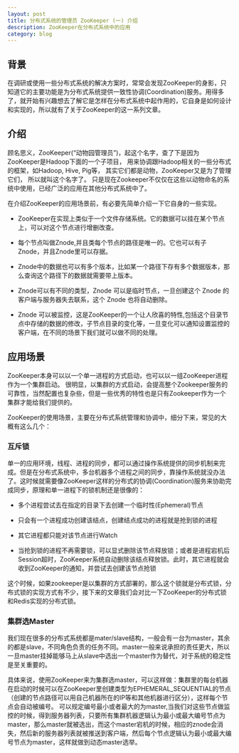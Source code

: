 ```yaml
---
layout: post
title: 分布式系统的管理员 ZooKeeper (一) 介绍
description: ZooKeeper在分布式系统中的应用
category: blog
---
```


## 背景

在调研或使用一些分布式系统的解决方案时，常常会发现ZooKeeper的身影，只知道它的主要功能是为分布式系统提供一致性协调(Coordination)服务。用得多了，就开始有兴趣想去了解它是怎样在分布式系统中起作用的，它自身是如何设计和实现的，所以就有了关于ZooKeeper的这一系列文章。

## 介绍

顾名思义，ZooKeeper(“动物园管理员”)，起这个名字，查了下是因为ZooKeeper是Hadoop下面的一个子项目， 用来协调跟Hadoop相关的一些分布式的框架，如Hadoop, Hive, Pig等， 其实它们都是动物，ZooKeeper又是为了管理它们， 所以就叫这个名字了。
只是现在Zookeeper不仅仅在这些以动物命名的系统中使用，已经广泛的应用在其他分布式系统中了。

在介绍ZooKeeper的应用场景前，有必要先简单介绍一下它自身的一些实现。

 - ZooKeeper在实现上类似于一个文件存储系统。它的数据可以挂在某个节点上，可以对这个节点进行增删改查。
 - 每个节点叫做Znode,并且类每个节点的路径是唯一的。它也可以有子Znode，并且Znode里可以存据。
 - Znode中的数据也可以有多个版本，比如某一个路径下存有多个数据版本，那么查询这个路径下的数据就需要带上版本。

 - Znode可以有不同的类型，Znode 可以是临时节点，一旦创建这个 Znode 的客户端与服务器失去联系，这个 Znode 也将自动删除。

 - Znode 可以被监控，这是ZooKeeper的一个让人欣喜的特性,包括这个目录节点中存储的数据的修改，子节点目录的变化等，一旦变化可以通知设置监控的客户端，在不同的场景下我们就可以做不同的处理。

## 应用场景

ZooKeeper本身可以以一个单一进程的方式启动，也可以以一组ZooKeeper进程作为一个集群启动。
很明显，以集群的方式启动，会提高整个Zookeeper服务的可靠性，当然配置也复杂些，但是一些优秀的特性也是只有Zookeeper作为一个集群才能给我们提供的。

ZooKeeper的使用场景，主要在分布式系统管理和协调中，细分下来，常见的大概有这么几个：

### 互斥锁

单一的应用环境，线程、进程的同步，都可以通过操作系统提供的同步机制来完成。但是在分布式系统中，多台机器多个进程之间的同步，靠操作系统就没办法了。这时候就需要像ZooKeeper这样的分布式的协调(Coordination)服务来协助完成同步，原理和单一进程下的锁机制还是很像的：

- 多个进程尝试去在指定的目录下去创建一个临时性(Ephemeral)节点

- 只会有一个进程成功创建该结点，创建结点成功的进程就是抢到锁的进程

- 其它进程都只能对该节点进行Watch

- 当抢到锁的进程不再需要锁，可以显式删除该节点释放锁；或者是进程宕机后Session超时，ZooKeeper系统自动删除该结点释放锁。此时，其它进程就会收到ZooKeeper的通知，并尝试去创建该节点抢锁

这个时候，如果zookeeper是以集群的方式部署的，那么这个锁就是分布式锁，分布式锁的实现方式有不少，接下来的文章我们会对比一下ZooKeeper的分布式锁和Redis实现的分布式锁。

### 集群选Master

我们现在很多的分布式系统都是mater/slave结构，一般会有一台为master，其余的都是slave，不同角色负责的任务不同。master一般来说承担的责任更大，所以一旦master挂掉能够马上从slave中选出一个master作为替代，对于系统的稳定性是至关重要的。

具体来说，使用ZooKeeper来为集群选master，可以这样做：集群里的每台机器在启动的时候可以在ZooKeeper里创建类型为EPHEMERAL_SEQUENTIAL的节点（创建的节点路径可以用自己机器所在的IP等和其他机器进行区分），这样每个节点会自动被编号。 
可以规定编号最小或者最大的为master,当我们对这些节点做监控的时候，得到服务器列表，只要所有集群机器逻辑认为最小或最大编号节点为master，那么master就被选出，而这个master宕机的时候，相应的znode会消失，然后新的服务器列表就被推送到客户端，然后每个节点逻辑认为最小或最大编号节点为master，这样就做到动态master选举。

